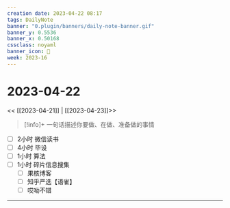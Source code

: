 ```yaml
---
creation date: 2023-04-22 08:17
tags: DailyNote
banner: "0.plugin/banners/daily-note-banner.gif"
banner_y: 0.5536
banner_x: 0.50168
cssclass: noyaml
banner_icon: 💌
week: 2023-16
---
```


# 2023-04-22

<< [[2023-04-21]] | [[2023-04-23]]>>


> [!info]+ 一句话描述你要做、在做、准备做的事情
> 


- [ ] 2小时 微信读书
- [ ] 4小时 毕设
- [ ] 1小时 算法
- [ ] 1小时 碎片信息搜集
	- [ ] 果核博客
	- [ ] 知乎严选【语雀】
	- [ ] 哎呦不错

---

